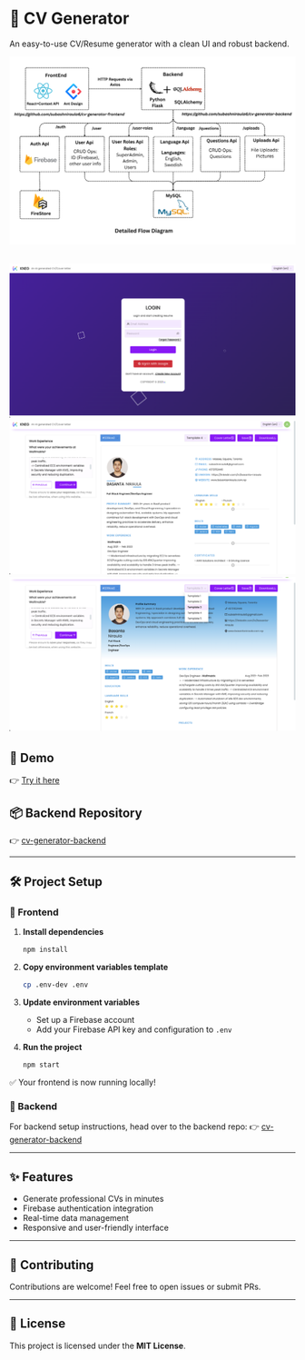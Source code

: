 # 📄 CV Generator

An easy-to-use CV/Resume generator with a clean UI and robust backend.

![Architecture Diagram](docs/architecture-diagram.png)

![Screenshots 1](docs/Screenshot-1.png)
![Screenshots 1](docs/Screenshot-2.png)
![Screenshots 1](docs/Screenshot-3.png)
---

## 🚀 Demo

👉 [Try it here](https://kneg.thebasanta.xyz)

## 📦 Backend Repository

👉 [cv-generator-backend](https://github.com/subashniraula6/cv-generator-backend)

---

## 🛠️ Project Setup

### 🔹 Frontend

1. **Install dependencies**

   ```bash
   npm install
   ```

2. **Copy environment variables template**

   ```bash
   cp .env-dev .env
   ```

3. **Update environment variables**

   * Set up a Firebase account
   * Add your Firebase API key and configuration to `.env`

4. **Run the project**

   ```bash
   npm start
   ```

✅ Your frontend is now running locally!

### 🔹 Backend

For backend setup instructions, head over to the backend repo:
👉 [cv-generator-backend](https://github.com/subashniraula6/cv-generator-backend)

---

## ✨ Features

* Generate professional CVs in minutes
* Firebase authentication integration
* Real-time data management
* Responsive and user-friendly interface

---

## 🤝 Contributing

Contributions are welcome! Feel free to open issues or submit PRs.

---

## 📄 License

This project is licensed under the **MIT License**.
